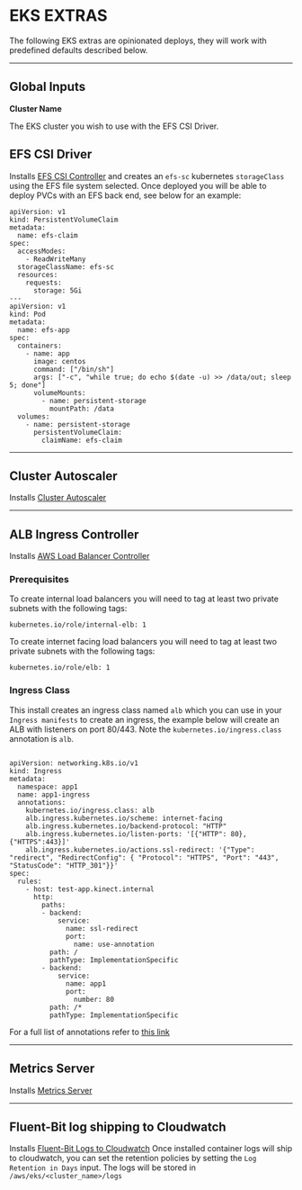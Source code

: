 # EKS EXTRAS 

The following EKS extras are opinionated deploys, they will work with predefined defaults described below. 

---

## Global Inputs

**Cluster Name**

The EKS cluster you wish to use with the EFS CSI Driver.


## EFS CSI Driver

Installs <a href="https://docs.aws.amazon.com/eks/latest/userguide/efs-csi.html" target="_blank">EFS CSI Controller</a> and creates an `efs-sc` kubernetes `storageClass` using the EFS file system selected.
Once deployed you will be able to deploy PVCs with an EFS back end, see below for an example:

```
apiVersion: v1
kind: PersistentVolumeClaim
metadata:
  name: efs-claim
spec:
  accessModes:
    - ReadWriteMany
  storageClassName: efs-sc
  resources:
    requests:
      storage: 5Gi
---
apiVersion: v1
kind: Pod
metadata:
  name: efs-app
spec:
  containers:
    - name: app
      image: centos
      command: ["/bin/sh"]
      args: ["-c", "while true; do echo $(date -u) >> /data/out; sleep 5; done"]
      volumeMounts:
        - name: persistent-storage
          mountPath: /data
  volumes:
    - name: persistent-storage
      persistentVolumeClaim:
        claimName: efs-claim

```

--- 

## Cluster Autoscaler 

Installs <a href="https://github.com/kubernetes/autoscaler/blob/master/cluster-autoscaler/cloudprovider/aws/README.md" target="_blank">Cluster Autoscaler</a>

--- 
## ALB Ingress Controller 
Installs <a href="https://docs.aws.amazon.com/eks/latest/userguide/aws-load-balancer-controller.html" target="_blank">AWS Load Balancer Controller</a>


### Prerequisites
To create internal load balancers you will need to tag at least two private subnets with the following tags:
```
kubernetes.io/role/internal-elb: 1
```

To create internet facing load balancers you will need to tag at least two private subnets with the following tags:
```
kubernetes.io/role/elb: 1
```

### Ingress Class

This install creates an ingress class named `alb` which you can use in your `Ingress manifests` to create an ingress, the example below will create an ALB with listeners on port 80/443. Note the `kubernetes.io/ingress.class` annotation is `alb`.

```

apiVersion: networking.k8s.io/v1
kind: Ingress
metadata:
  namespace: app1
  name: app1-ingress
  annotations:
    kubernetes.io/ingress.class: alb
    alb.ingress.kubernetes.io/scheme: internet-facing
    alb.ingress.kubernetes.io/backend-protocol: "HTTP"
    alb.ingress.kubernetes.io/listen-ports: '[{"HTTP": 80}, {"HTTPS":443}]'
    alb.ingress.kubernetes.io/actions.ssl-redirect: '{"Type": "redirect", "RedirectConfig": { "Protocol": "HTTPS", "Port": "443", "StatusCode": "HTTP_301"}}'
spec:
  rules:
    - host: test-app.kinect.internal
      http:
        paths:      
        - backend:
            service:
              name: ssl-redirect
              port:
                name: use-annotation
          path: /
          pathType: ImplementationSpecific
        - backend:
            service:
              name: app1
              port:
                number: 80
          path: /*
          pathType: ImplementationSpecific              
```

For a full list of annotations refer to <a href="https://kubernetes-sigs.github.io/aws-load-balancer-controller/v2.2/guide/ingress/annotations/" target="_blank">this link</a>


---
## Metrics Server
Installs <a href="https://docs.aws.amazon.com/eks/latest/userguide/metrics-server.html" target="_blank">Metrics Server</a>


---
## Fluent-Bit log shipping to Cloudwatch
Installs <a href="https://docs.aws.amazon.com/AmazonCloudWatch/latest/monitoring/Container-Insights-setup-logs-FluentBit.html" target="_blank">Fluent-Bit Logs to Cloudwatch</a>
Once installed container logs will ship to cloudwatch, you can set the retention policies by setting the `Log Retention in Days` input.
The logs will be stored in `/aws/eks/<cluster_name>/logs` 
